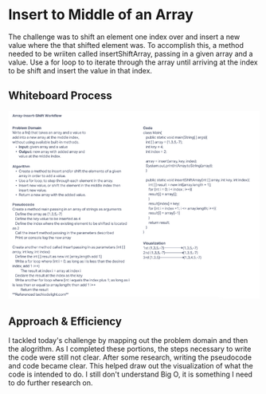 # Insert to Middle of an Array
The challenge was to shift an element one index over and insert a new value where the that shifted element was. To accomplish this, a method needed to be wriiten called insertShiftArray, passing in a given array and a value. Use a for loop to to iterate through the array until arriving at the index to be shift and insert the value in that index.
## Whiteboard Process
![Insert Shift](insertShift.png)

## Approach & Efficiency
I tackled today's challenge by mapping out the problem domain and then the alogrithm. As I completed these portions, the steps necessary to write the code were still not clear. After some research, writing the pseudocode and code became clear. This helped draw out the visualization of what the code is intended to do. I still don't understand Big O, it is something I need to do further research on.
